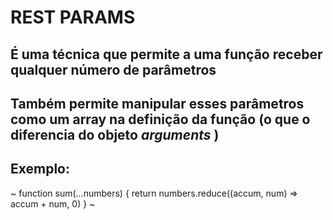 # REST PARAMS

## É uma técnica que permite a uma função receber qualquer número de parâmetros

## Também permite manipular esses parâmetros como um array na definição da função (o que o diferencia do objeto *arguments* )

## Exemplo:
~ function sum(...numbers) {
  return numbers.reduce((accum, num) => accum + num, 0)
} ~